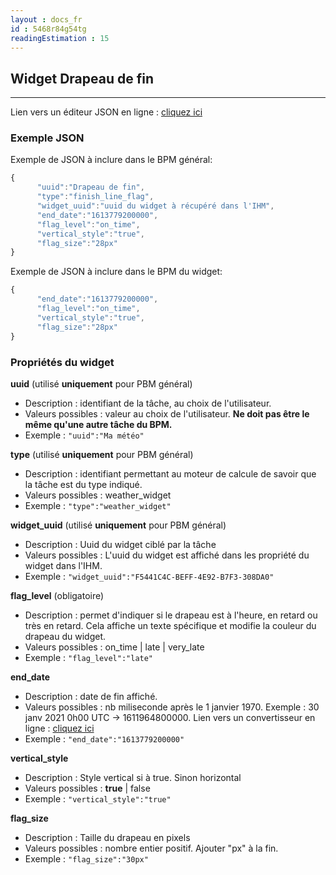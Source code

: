 ```yaml
---
layout : docs_fr
id : 5468r84g54tg
readingEstimation : 15
---
```


## Widget Drapeau de fin
------------------------

Lien vers un éditeur JSON en ligne : [cliquez ici](https://jsoneditoronline.org) 

### Exemple JSON

Exemple de JSON à inclure dans le BPM général:

```javascript
{
      "uuid":"Drapeau de fin",
      "type":"finish_line_flag",
      "widget_uuid":"uuid du widget à récupéré dans l'IHM",
      "end_date":"1613779200000",
      "flag_level":"on_time",
      "vertical_style":"true",
      "flag_size":"28px"      
}
```

Exemple de JSON à inclure dans le BPM du widget:

```javascript
{
      "end_date":"1613779200000",
      "flag_level":"on_time",
      "vertical_style":"true",
      "flag_size":"28px"      
}
```

### Propriétés du widget

**uuid** (utilisé **uniquement** pour PBM général) 
* Description : identifiant de la tâche, au choix de l'utilisateur.
* Valeurs possibles : valeur au choix de l'utilisateur. **Ne doit pas être le même qu'une autre tâche du BPM.**
* Exemple : ```"uuid":"Ma météo"```

**type** (utilisé **uniquement** pour PBM général) 
* Description : identifiant permettant au moteur de calcule de savoir que la tâche est du type indiqué.
* Valeurs possibles : weather_widget 
* Exemple : ```"type":"weather_widget"```

**widget_uuid** (utilisé **uniquement** pour PBM général) 
* Description : Uuid du widget ciblé par la tâche
* Valeurs possibles : L'uuid du widget est affiché dans les propriété du widget dans l'IHM. 
* Exemple : ```"widget_uuid":"F5441C4C-BEFF-4E92-B7F3-308DA0"```

**flag_level** (obligatoire)
* Description : permet d'indiquer si le drapeau est à l'heure, en retard ou très en retard. Cela affiche un texte spécifique et modifie la couleur du drapeau du widget.
* Valeurs possibles : on_time \| late \| very_late
* Exemple : ```"flag_level":"late"```

**end_date**
* Description : date de fin affiché.
* Valeurs possibles : nb miliseconde après le 1 janvier 1970. Exemple : 30 janv 2021 0h00 UTC -> 1611964800000. Lien vers un convertisseur en ligne : [cliquez ici](https://www.fileformat.info/tip/java/date2millis.htm) 
* Exemple : ```"end_date":"1613779200000"```

**vertical_style**
* Description : Style vertical si à true. Sinon horizontal
* Valeurs possibles : **true** \| false 
* Exemple : ```"vertical_style":"true"```

**flag_size**
* Description : Taille du drapeau en pixels
* Valeurs possibles : nombre entier positif. Ajouter "px" à la fin.
* Exemple : ```"flag_size":"30px"```


